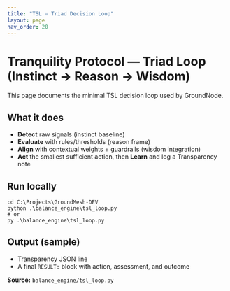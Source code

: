 ```yaml
---
title: "TSL — Triad Decision Loop"
layout: page
nav_order: 20
---
```

# Tranquility Protocol — Triad Loop (Instinct → Reason → Wisdom)

This page documents the minimal TSL decision loop used by GroundNode.

## What it does
- **Detect** raw signals (instinct baseline)
- **Evaluate** with rules/thresholds (reason frame)
- **Align** with contextual weights + guardrails (wisdom integration)
- **Act** the smallest sufficient action, then **Learn** and log a Transparency note

## Run locally
    cd C:\Projects\GroundMesh-DEV
    python .\balance_engine\tsl_loop.py
    # or
    py .\balance_engine\tsl_loop.py

## Output (sample)
- Transparency JSON line
- A final `RESULT:` block with action, assessment, and outcome

**Source:** `balance_engine/tsl_loop.py`


